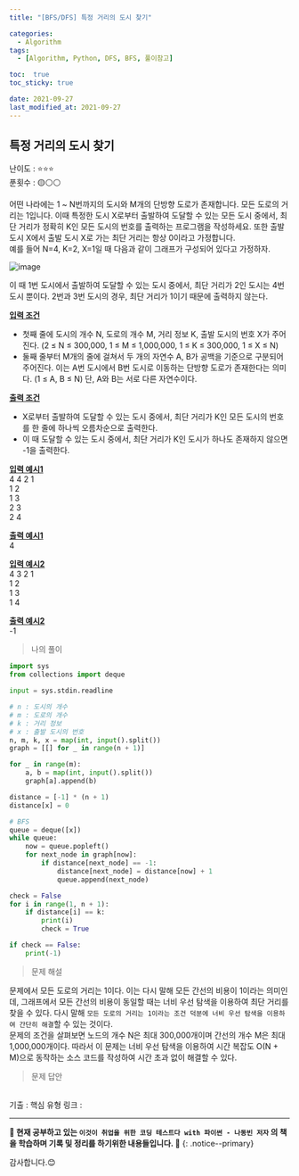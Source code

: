 ```yaml
---
title: "[BFS/DFS] 특정 거리의 도시 찾기"

categories:
  - Algorithm
tags:
  - [Algorithm, Python, DFS, BFS, 풀이참고]

toc:  true
toc_sticky: true

date: 2021-09-27
last_modified_at: 2021-09-27
---
```


## 특정 거리의 도시 찾기  

난이도 : ⭐⭐⭐  
푼횟수 : 🟡⚪⚪  

어떤 나라에는 1 ~ N번까지의 도시와 M개의 단방향 도로가 존재합니다. 모든 도로의 거리는 1입니다. 이때 특정한 도시 X로부터 출발하여 도달할 수 있는 모든 도시 중에서, 최단 거리가 정확히 K인 모든 도시의 번호를 출력하는 프로그램을 작성하세요. 또한 출발 도시 X에서 출발 도시 X로 가는 최단 거리는 항상 0이라고 가정합니다.  
예를 들어 N=4, K=2, X=1일 때 다음과 같이 그래프가 구성되어 있다고 가정하자.  

![image](https://user-images.githubusercontent.com/37467408/134837822-d695474a-d779-46fd-8c5f-3c46bace79fd.PNG)  

이 때 1번 도시에서 출발하여 도달할 수 있는 도시 중에서, 최단 거리가 2인 도시는 4번 도시 뿐이다.  2번과 3번 도시의 경우, 최단 거리가 1이기 때문에 출력하지 않는다.  

**<u>입력 조건</u>**  
- 첫째 줄에 도시의 개수 N, 도로의 개수 M, 거리 정보 K, 출발 도시의 번호 X가 주어진다. (2 ≤ N ≤ 300,000, 1 ≤ M ≤ 1,000,000, 1 ≤ K ≤ 300,000, 1 ≤ X ≤ N)  
- 둘째 줄부터 M개의 줄에 걸쳐서 두 개의 자연수 A, B가 공백을 기준으로 구분되어 주어진다. 이는 A번 도시에서 B번 도시로 이동하는 단방향 도로가 존재한다는 의미다. (1 ≤ A, B ≤ N) 단, A와 B는 서로 다른 자연수이다.  

**<u>출력 조건</u>**  
- X로부터 출발하여 도달할 수 있는 도시 중에서, 최단 거리가 K인 모든 도시의 번호를 한 줄에 하나씩 오름차순으로 출력한다.  
- 이 때 도달할 수 있는 도시 중에서, 최단 거리가 K인 도시가 하나도 존재하지 않으면 -1을 출력한다.  

**<u>입력 예시1</u>**  
4 4 2 1  
1 2  
1 3  
2 3  
2 4  

**<u>출력 예시1</u>**  
4  

**<u>입력 예시2</u>**  
4 3 2 1  
1 2  
1 3  
1 4  

**<u>출력 예시2</u>**  
-1  

> 나의 풀이  

```python
import sys
from collections import deque

input = sys.stdin.readline

# n : 도시의 개수
# m : 도로의 개수
# k : 거리 정보
# x : 출발 도시의 번호
n, m, k, x = map(int, input().split())
graph = [[] for _ in range(n + 1)]

for _ in range(m):
    a, b = map(int, input().split())
    graph[a].append(b)

distance = [-1] * (n + 1)
distance[x] = 0

# BFS
queue = deque([x])
while queue:
    now = queue.popleft()
    for next_node in graph[now]:
        if distance[next_node] == -1:
            distance[next_node] = distance[now] + 1
            queue.append(next_node)

check = False
for i in range(1, n + 1):
    if distance[i] == k:
        print(i)
        check = True

if check == False:
    print(-1)
```

> 문제 해설  

문제에서 모든 도로의 거리는 1이다. 이는 다시 말해 모든 간선의 비용이 1이라는 의미인데, 그래프에서 모든 간선의 비용이 동일할 때는 너비 우선 탐색을 이용하여 최단 거리를 찾을 수 있다. 다시 말해 `모든 도로의 거리는 1이라는 조건 덕분에 너비 우선 탐색을 이용하여 간단히 해결`할 수 있는 것이다.  
문제의 조건을 살펴보면 노드의 개수 N은 최대 300,000개이며 간선의 개수 M은 최대 1,000,000개이다. 따라서 이 문제는 너비 우선 탐색을 이용하여 시간 복잡도 O(N + M)으로 동작하는 소스 코드를 작성하여 시간 초과 없이 해결할 수 있다.  

> 문제 답안  


<br>
기출 : 핵심 유형  
링크 : <https://programmers.co.kr/learn/courses/30/lessons/60062>  

---
**🐢 현재 공부하고 있는 `이것이 취업을 위한 코딩 테스트다 with 파이썬 - 나동빈 저자` 의 책을 학습하며 기록 및 정리를 하기위한 내용들입니다. 🐢**
{: .notice--primary}

감사합니다.😊
